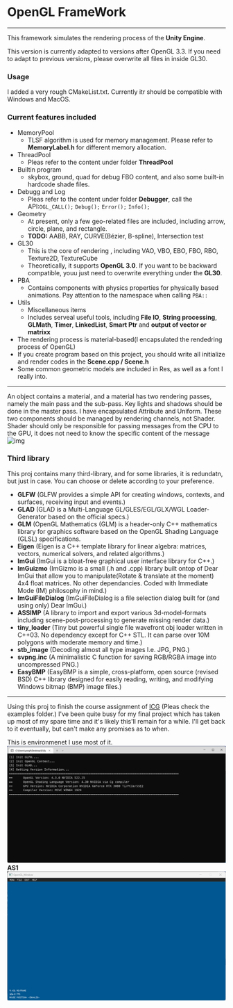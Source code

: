 # OpenGL FrameWork 
---
This framework simulates the rendering process of the **Unity Engine**.

This version is currently adapted to versions after OpenGL 3.3. If you need to adapt to previous versions, please overwrite all files in inside GL30.
### Usage
I added a very rough CMakeList.txt. Currently itr should be compatible with Windows and MacOS.
### Current features included
- MemoryPool
  - TLSF algorithm is used for memory management. Please refer to **MemoryLabel.h** for different memory allocation.
- ThreadPool
  -  Pleas refer to the content under folder **ThreadPool**
- Builtin program
  - skybox, ground, quad for debug FBO content, and also some built-in hardcode shade files.
- Debugg and Log
  - Pleas refer to the content under folder **Debugger**, call the API:```OGL_CALL();``` ```Debug();``` ```Error();``` ```Info();``` 
- Geometry
  - At present, only a few geo-related files are included, including arrow, circle, plane, and rectangle.
  - **TODO:** AABB, RAY, CURVE(Bézier, B-spline), Intersection test
- GL30
  - This is the core of rendering , including VAO, VBO, EBO, FBO, RBO, Texture2D, TextureCube
  - Theoretically, it supports **OpenGL 3.0**. If you want to be backward compatible, youu just need to overwrite everything under the **GL30**.
- PBA
  - Contains components with physics properties for physically based animations. Pay attention to the namespace when calling ```PBA::```
- Utils
  - Miscellaneous items
  - Includes serveal useful tools, including **File IO**, **String processing**, **GLMath**, **Timer**, **LinkedList**, **Smart Ptr** and **output of vector or matrixx**
- The rendering process is material-based(I encapsulated the rendedring process of OpenGL)
- If you create program based on this project, you should write all initialize and render codes in the **Scene.cpp / Scene.h**
- Some common geometric models are included in Res, as well as a font I really into.
----
An object contains a material, and a material has two rendering passes, namely the main pass and the sub-pass. Key lights and shadows should be done in the master pass. I have encapsulated Attribute and Uniform. These two components should be managed by rendering channels, not Shader. Shader should only be responsible for passing messages from the CPU to the GPU, it does not need to know the specific content of the message
![img](https://cdn.jsdelivr.net/gh/YosefQiuImg/Img@master/uPic/process.png)

### Third library
This proj contains many third-library, and for some libraries, it is redundatn, but just in case. You can choose or delete according to your preference.

- **GLFW** (GLFW provides a simple API for creating windows, contexts, and surfaces, receiving input and events.) 
- **GLAD** (GLAD is a Multi-Language GL/GLES/EGL/GLX/WGL Loader-Generator based on the official specs.)
- **GLM** (OpenGL Mathematics (GLM) is a header-only C++ mathematics library for graphics software based on the OpenGL Shading Language (GLSL) specifications.
- **Eigen** (Eigen is a C++ template library for linear algebra: matrices, vectors, numerical solvers, and related algorithms.)
- **ImGui** (ImGui is a bloat-free graphical user interface library for C++.)
- **ImGuizmo** (ImGizmo is a small (.h and .cpp) library built ontop of Dear ImGui that allow you to manipulate(Rotate & translate at the moment) 4x4 float matrices. No other dependancies. Coded with Immediate Mode (IM) philosophy in mind.)
- **ImGuiFileDialog** (ImGuiFileDialog is a file selection dialog built for (and using only) Dear ImGui.)
- **ASSIMP** (A library to import and export various 3d-model-formats including scene-post-processing to generate missing render data.)
- **tiny_loader** (Tiny but powerful single file wavefront obj loader written in C++03. No dependency except for C++ STL. It can parse over 10M polygons with moderate memory and time.)
- **stb_image** (Decoding almost all type images I.e. JPG, PNG.)
- **svpng.inc** (A minimalistic C function for saving RGB/RGBA image into uncompressed PNG.)
- **EasyBMP** (EasyBMP is a simple, cross-platform, open source (revised BSD) C++ library designed for easily reading, writing, and modifying Windows bitmap (BMP) image files.)

----
Using this proj to finish the course assignment of [ICG](https://graphics.cs.utah.edu/courses/cs6610/spring2022/) (Pleas check the examples folder.) 
I've been quite busy for my final project which has taken up most of my spare time and it's likely this'll remain for a while.  I'll get back to it eventually, but can't make any promises as to when.

This is environmenet I use most of it.
![img](./Examples/results/env.png)
**AS1**
![img](./Examples/results/AS1.png)
